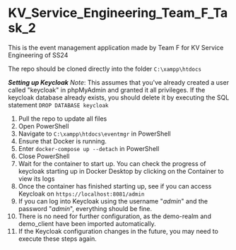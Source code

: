 # KV_Service_Engineering_Team_F_Task_2
This is the event management application made by Team F for KV Service Engineering of SS24

The repo should be cloned directly into the folder ```C:\xampp\htdocs```

***Setting up Keycloak***
*Note*: This assumes that you've already created a user called "keycloak" in phpMyAdmin and granted it all privileges. If the keycloak database already exists, you should delete it by executing the SQL statement ```DROP DATABASE keycloak```

1) Pull the repo to update all files
2) Open PowerShell
3) Navigate to ```C:\xampp\htdocs\eventmgr``` in PowerShell
4) Ensure that Docker is running.
5) Enter ```docker-compose up --detach``` in PowerShell
6) Close PowerShell
7) Wait for the container to start up. You can check the progress of keycloak starting up in Docker Desktop by clicking on the Container to view its logs
8) Once the container has finished starting up, see if you can access Keycloak on ```https://localhost:8081/admin```
9) If you can log into Keycloak using the username "_admin_" and the password "_admin_", everything should be fine.
10) There is no need for further configuration, as the demo-realm and demo_client have been imported automatically.
11) If the Keycloak configuration changes in the future, you may need to execute these steps again.
